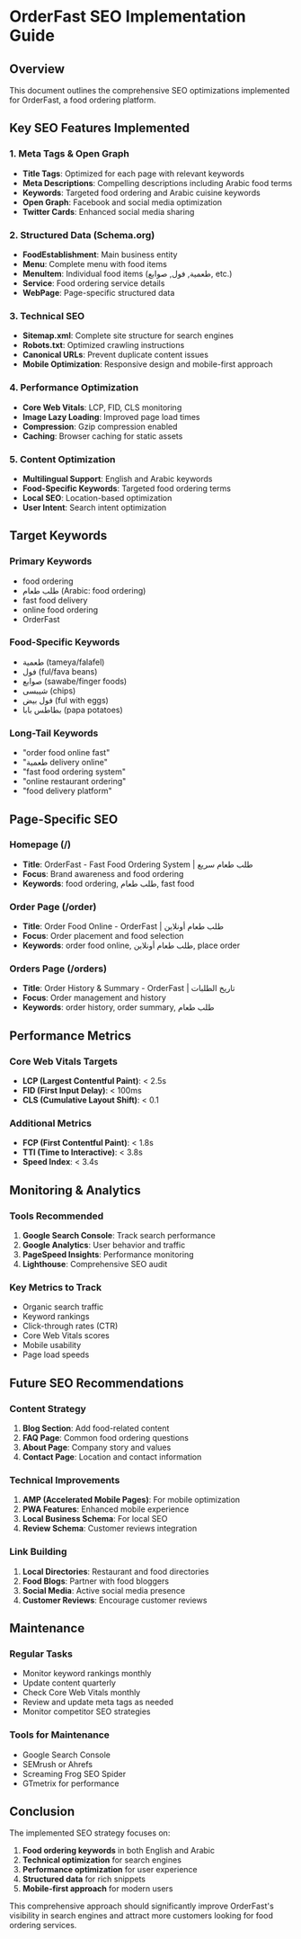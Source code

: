 # OrderFast SEO Implementation Guide

## Overview
This document outlines the comprehensive SEO optimizations implemented for OrderFast, a food ordering platform.

## Key SEO Features Implemented

### 1. Meta Tags & Open Graph
- **Title Tags**: Optimized for each page with relevant keywords
- **Meta Descriptions**: Compelling descriptions including Arabic food terms
- **Keywords**: Targeted food ordering and Arabic cuisine keywords
- **Open Graph**: Facebook and social media optimization
- **Twitter Cards**: Enhanced social media sharing

### 2. Structured Data (Schema.org)
- **FoodEstablishment**: Main business entity
- **Menu**: Complete menu with food items
- **MenuItem**: Individual food items (طعمية, فول, صوابع, etc.)
- **Service**: Food ordering service details
- **WebPage**: Page-specific structured data

### 3. Technical SEO
- **Sitemap.xml**: Complete site structure for search engines
- **Robots.txt**: Optimized crawling instructions
- **Canonical URLs**: Prevent duplicate content issues
- **Mobile Optimization**: Responsive design and mobile-first approach

### 4. Performance Optimization
- **Core Web Vitals**: LCP, FID, CLS monitoring
- **Image Lazy Loading**: Improved page load times
- **Compression**: Gzip compression enabled
- **Caching**: Browser caching for static assets

### 5. Content Optimization
- **Multilingual Support**: English and Arabic keywords
- **Food-Specific Keywords**: Targeted food ordering terms
- **Local SEO**: Location-based optimization
- **User Intent**: Search intent optimization

## Target Keywords

### Primary Keywords
- food ordering
- طلب طعام (Arabic: food ordering)
- fast food delivery
- online food ordering
- OrderFast

### Food-Specific Keywords
- طعمية (tameya/falafel)
- فول (ful/fava beans)
- صوابع (sawabe/finger foods)
- شيبسى (chips)
- فول بيض (ful with eggs)
- بطاطس بابا (papa potatoes)

### Long-Tail Keywords
- "order food online fast"
- "طعمية delivery online"
- "fast food ordering system"
- "online restaurant ordering"
- "food delivery platform"

## Page-Specific SEO

### Homepage (/)
- **Title**: OrderFast - Fast Food Ordering System | طلب طعام سريع
- **Focus**: Brand awareness and food ordering
- **Keywords**: food ordering, طلب طعام, fast food

### Order Page (/order)
- **Title**: Order Food Online - OrderFast | طلب طعام أونلاين
- **Focus**: Order placement and food selection
- **Keywords**: order food online, طلب طعام أونلاين, place order

### Orders Page (/orders)
- **Title**: Order History & Summary - OrderFast | تاريخ الطلبات
- **Focus**: Order management and history
- **Keywords**: order history, order summary, طلب طعام

## Performance Metrics

### Core Web Vitals Targets
- **LCP (Largest Contentful Paint)**: < 2.5s
- **FID (First Input Delay)**: < 100ms
- **CLS (Cumulative Layout Shift)**: < 0.1

### Additional Metrics
- **FCP (First Contentful Paint)**: < 1.8s
- **TTI (Time to Interactive)**: < 3.8s
- **Speed Index**: < 3.4s

## Monitoring & Analytics

### Tools Recommended
1. **Google Search Console**: Track search performance
2. **Google Analytics**: User behavior and traffic
3. **PageSpeed Insights**: Performance monitoring
4. **Lighthouse**: Comprehensive SEO audit

### Key Metrics to Track
- Organic search traffic
- Keyword rankings
- Click-through rates (CTR)
- Core Web Vitals scores
- Mobile usability
- Page load speeds

## Future SEO Recommendations

### Content Strategy
1. **Blog Section**: Add food-related content
2. **FAQ Page**: Common food ordering questions
3. **About Page**: Company story and values
4. **Contact Page**: Location and contact information

### Technical Improvements
1. **AMP (Accelerated Mobile Pages)**: For mobile optimization
2. **PWA Features**: Enhanced mobile experience
3. **Local Business Schema**: For local SEO
4. **Review Schema**: Customer reviews integration

### Link Building
1. **Local Directories**: Restaurant and food directories
2. **Food Blogs**: Partner with food bloggers
3. **Social Media**: Active social media presence
4. **Customer Reviews**: Encourage customer reviews

## Maintenance

### Regular Tasks
- Monitor keyword rankings monthly
- Update content quarterly
- Check Core Web Vitals monthly
- Review and update meta tags as needed
- Monitor competitor SEO strategies

### Tools for Maintenance
- Google Search Console
- SEMrush or Ahrefs
- Screaming Frog SEO Spider
- GTmetrix for performance

## Conclusion

The implemented SEO strategy focuses on:
1. **Food ordering keywords** in both English and Arabic
2. **Technical optimization** for search engines
3. **Performance optimization** for user experience
4. **Structured data** for rich snippets
5. **Mobile-first approach** for modern users

This comprehensive approach should significantly improve OrderFast's visibility in search engines and attract more customers looking for food ordering services.
